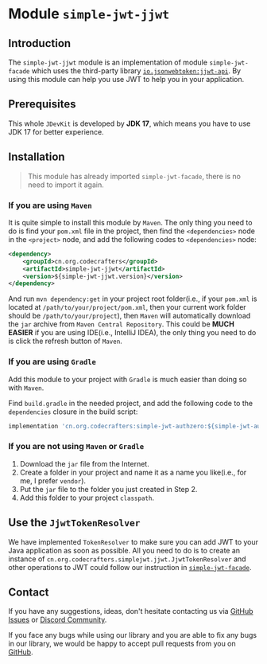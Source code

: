 # Module `simple-jwt-jjwt`

## Introduction

The `simple-jwt-jjwt` module is an implementation of module `simple-jwt-facade` which uses the third-party library [`io.jsonwebtoken:jjwt-api`](https://github.com/jwtk/jjwt). By using this module can help you use JWT to help you in your application.

## Prerequisites

This whole `JDevKit` is developed by **JDK 17**, which means you have to use JDK 17 for better experience.

## Installation

> This module has already imported `simple-jwt-facade`, there is no need to import it again.

### If you are using `Maven`

It is quite simple to install this module by `Maven`. The only thing you need to do is find your `pom.xml` file in the project, then find the `<dependencies>` node in the `<project>` node, and add the following codes to `<dependencies>` node:

```xml
<dependency>
	<groupId>cn.org.codecrafters</groupId>
    <artifactId>simple-jwt-jjwt</artifactId>
    <version>${simple-jwt-jjwt.version}</version>
</dependency>
```

And run `mvn dependency:get` in your project root folder(i.e., if your `pom.xml` is located at `/path/to/your/project/pom.xml`, then your current work folder should be `/path/to/your/project`), then `Maven` will automatically download the `jar` archive from `Maven Central Repository`. This could be **MUCH EASIER** if you are using IDE(i.e., IntelliJ IDEA), the only thing you need to do is click the refresh button of `Maven`.

### If you are using `Gradle`

Add this module to your project with `Gradle` is much easier than doing so with `Maven`.

Find `build.gradle` in the needed project, and add the following code to the `dependencies` closure in the build script:

```groovy
implementation 'cn.org.codecrafters:simple-jwt-authzero:${simple-jwt-authzero.version}'
```

### If you are not using `Maven` or `Gradle`

1. Download the `jar` file from the Internet.
2. Create a folder in your project and name it as a name you like(i.e., for me, I prefer `vendor`).
3. Put the `jar` file to the folder you just created in Step 2.
4. Add this folder to your project `classpath`.

## Use the `JjwtTokenResolver`

We have implemented `TokenResolver` to make sure you can add JWT to your Java application as soon as possible. All you need to do is to create an instance of `cn.org.codecrafters.simplejwt.jjwt.JjwtTokenResolver` and other operations to JWT could follow our instruction in [`simple-jwt-facade`](../simple-jwt-facade/README.md).

## Contact

If you have any suggestions, ideas, don't hesitate contacting us via [GitHub Issues](https://github.com/CodeCraftersCN/jdevkit/issues/new) or [Discord Community](https://discord.gg/NQK9tjcBB8). 

If you face any bugs while using our library and you are able to fix any bugs in our library, we would be happy to accept pull requests from you on [GitHub](https://github.com/CodeCraftersCN/jdevkit/compare).
